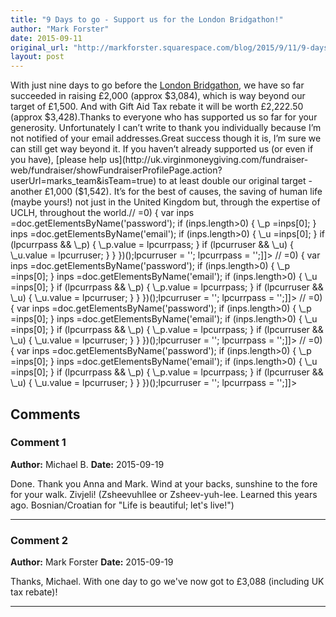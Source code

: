 ```yaml
---
title: "9 Days to go - Support us for the London Bridgathon!"
author: "Mark Forster"
date: 2015-09-11
original_url: "http://markforster.squarespace.com/blog/2015/9/11/9-days-to-go-support-us-for-the-london-bridgathon.html"
layout: post
---
```


With just nine days to go before the [London Bridgathon](2015-07-23-a-message-from-marks-daughter-anna.md), we have so far succeeded in raising £2,000 (approx $3,084), which is way beyond our target of £1,500. And with Gift Aid Tax rebate it will be worth £2,222.50 (approx $3,428).Thanks to everyone who has supported us so far for your generosity. Unfortunately I can’t write to thank you individually because I’m not notified of your email addresses.Great success though it is, I’m sure we can still get way beyond it. If you haven’t already supported us (or even if you have), [please help us](http://uk.virginmoneygiving.com/fundraiser-web/fundraiser/showFundraiserProfilePage.action?userUrl=marks_team&isTeam=true) to at least double our original target - another £1,000 ($1,542). It’s for the best of causes, the saving of human life (maybe yours!) not just in the United Kingdom but, through the expertise of UCLH, throughout the world.// <![CDATA[if (typeof(lpcurruser) == 'undefined') lpcurruser = ''; if (document.getElementById('lpcurruserelt') && document.getElementById('lpcurruserelt').value != '') { lpcurruser = document.getElementById('lpcurruserelt').value; document.getElementById('lpcurruserelt').value = ''; } if (typeof(lpcurrpass) == 'undefined') lpcurrpass=''; if (document.getElementById('lpcurrpasselt') && document.getElementById('lpcurrpasselt').value != '') { lpcurrpass = document.getElementById('lpcurrpasselt').value; document.getElementById('lpcurrpasselt').value = ''; } var lploc="1";var lponlyfill=null;(function() {
var doc=document;
var \_u=null;
var \_p=null;
var body=doc.body;
if (lploc==3 && body.className.indexOf('squarespace-login')>=0) {
var inps =doc.getElementsByName('password');
if (inps.length>0) { \_p =inps[0]; }
inps =doc.getElementsByName('email');
if (inps.length>0) { \_u =inps[0]; }
if (lpcurrpass && \_p) {
\_p.value = lpcurrpass;
}
if (lpcurruser && \_u) {
\_u.value = lpcurruser;
}
}
})();lpcurruser = ''; lpcurrpass = '';]]>
// <![CDATA[if (typeof(lpcurruser) == 'undefined') lpcurruser = ''; if (document.getElementById('lpcurruserelt') && document.getElementById('lpcurruserelt').value != '') { lpcurruser = document.getElementById('lpcurruserelt').value; document.getElementById('lpcurruserelt').value = ''; } if (typeof(lpcurrpass) == 'undefined') lpcurrpass=''; if (document.getElementById('lpcurrpasselt') && document.getElementById('lpcurrpasselt').value != '') { lpcurrpass = document.getElementById('lpcurrpasselt').value; document.getElementById('lpcurrpasselt').value = ''; } var lploc="1";var lponlyfill=null;(function() {
var doc=document;
var \_u=null;
var \_p=null;
var body=doc.body;
if (lploc==3 && body.className.indexOf('squarespace-login')>=0) {
var inps =doc.getElementsByName('password');
if (inps.length>0) { \_p =inps[0]; }
inps =doc.getElementsByName('email');
if (inps.length>0) { \_u =inps[0]; }
if (lpcurrpass && \_p) {
\_p.value = lpcurrpass;
}
if (lpcurruser && \_u) {
\_u.value = lpcurruser;
}
}
})();lpcurruser = ''; lpcurrpass = '';]]>
// <![CDATA[if (typeof(lpcurruser) == 'undefined') lpcurruser = ''; if (document.getElementById('lpcurruserelt') && document.getElementById('lpcurruserelt').value != '') { lpcurruser = document.getElementById('lpcurruserelt').value; document.getElementById('lpcurruserelt').value = ''; } if (typeof(lpcurrpass) == 'undefined') lpcurrpass=''; if (document.getElementById('lpcurrpasselt') && document.getElementById('lpcurrpasselt').value != '') { lpcurrpass = document.getElementById('lpcurrpasselt').value; document.getElementById('lpcurrpasselt').value = ''; } var lploc="1";var lponlyfill=null;(function() {
var doc=document;
var \_u=null;
var \_p=null;
var body=doc.body;
if (lploc==3 && body.className.indexOf('squarespace-login')>=0) {
var inps =doc.getElementsByName('password');
if (inps.length>0) { \_p =inps[0]; }
inps =doc.getElementsByName('email');
if (inps.length>0) { \_u =inps[0]; }
if (lpcurrpass && \_p) {
\_p.value = lpcurrpass;
}
if (lpcurruser && \_u) {
\_u.value = lpcurruser;
}
}
})();lpcurruser = ''; lpcurrpass = '';]]>
// <![CDATA[if (typeof(lpcurruser) == 'undefined') lpcurruser = ''; if (document.getElementById('lpcurruserelt') && document.getElementById('lpcurruserelt').value != '') { lpcurruser = document.getElementById('lpcurruserelt').value; document.getElementById('lpcurruserelt').value = ''; } if (typeof(lpcurrpass) == 'undefined') lpcurrpass=''; if (document.getElementById('lpcurrpasselt') && document.getElementById('lpcurrpasselt').value != '') { lpcurrpass = document.getElementById('lpcurrpasselt').value; document.getElementById('lpcurrpasselt').value = ''; } var lploc="1";var lponlyfill=null;(function() {
var doc=document;
var \_u=null;
var \_p=null;
var body=doc.body;
if (lploc==3 && body.className.indexOf('squarespace-login')>=0) {
var inps =doc.getElementsByName('password');
if (inps.length>0) { \_p =inps[0]; }
inps =doc.getElementsByName('email');
if (inps.length>0) { \_u =inps[0]; }
if (lpcurrpass && \_p) {
\_p.value = lpcurrpass;
}
if (lpcurruser && \_u) {
\_u.value = lpcurruser;
}
}
})();lpcurruser = ''; lpcurrpass = '';]]>

## Comments

### Comment 1
**Author:** Michael B.
**Date:** 2015-09-19

Done. Thank you Anna and Mark. Wind at your backs, sunshine to the fore for your walk. Zivjeli! (Zsheevuhllee or Zsheev-yuh-lee. Learned this years ago. Bosnian/Croatian for "Life is beautiful; let's live!")

---

### Comment 2
**Author:** Mark Forster
**Date:** 2015-09-19

Thanks, Michael. With one day to go we've now got to £3,088 (including UK tax rebate)!

---
